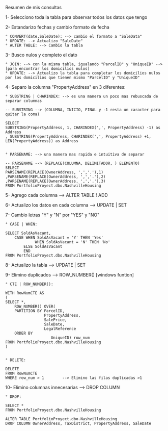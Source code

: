 Resumen de mis consultas

1- Selecciono toda la tabla para observar todos los datos que tengo

2- Estandarizo fechas y cambio formato de fecha

    ° CONVERT(date,SaleDate): --> cambio el formato a "SaleData"
    ° UPDATE: --> Actualizo "SaleDate"
    ° ALTER TABLE: --> Cambio la tabla
    
3- Busco nulos y completo el dato

    ° JOIN: --> con la misma tabla, igualando "ParcelID" y "UniqueID" --> [para encontrar los domicilios nulos]
    ° UPDATE: --> Actualizo la tabla para completar los domicilios nulos por los domicilios que tienen mismo "ParcelID" y "UniqueID" 
    
4- Separo la columna "PropertyAddress" en 3 diferentes:

    ° SUBSTRING | CHARINDEX: --> es una manera un poco mas rebuscada de separar columnas

    -- SUBSTRING --> (COLUMNA, INICIO, FINAL y -1 resta un caracter para quitar la coma)
    
    SELECT
    SUBSTRING(PropertyAddress, 1, CHARINDEX(',', PropertyAddress) -1) as Address
    , SUBSTRING(PropertyAddress, CHARINDEX(',', PropertyAddress) +1, LEN(PropertyAddress)) as Address
    
    
    ° PARSENAME: --> una manera mas rapida e intuitiva de separar

    -- PARSENAME --> (REPLACE(COLUMNA, DELIMITADOR, ) ELEMENTO)
    SELECT 
    PARSENAME(REPLACE(OwnerAddress, ',','.'),1)
    ,PARSENAME(REPLACE(OwnerAddress, ',','.'),2)
    ,PARSENAME(REPLACE(OwnerAddress, ',','.'),3)
    FROM PortfolioProyect.dbo.NashvilleHousing
    
5- Agrego cada columna --> ALTER TABLE ! ADD

6- Actualizo los datos en cada columna --> UPDATE | SET

7- Cambio letras "Y" y "N" por "YES" y "NO"

    ° CASE | WHEN:
    
    SELECT SoldAsVacant,  
        CASE WHEN SoldAsVacant = 'Y' THEN 'Yes'
    	         WHEN SoldAsVacant = 'N' THEN 'No'
    	    ELSE SoldAsVacant
    	    END
    FROM PortfolioProyect.dbo.NashvilleHousing

8- Actualizo la tabla --> UPDATE | SET

9- Elimino duplicados --> ROW_NUMBER() [windows funtion]

    ° CTE | ROW_NUMBER():
    
    WITH RowNumCTE AS
    (
    SELECT *,
    	ROW_NUMBER() OVER(
    	PARTITION BY ParcelID,
    				 PropertyAddress,
    				 SalePrice,
    				 SaleDate,
    				 LegalReference
    	ORDER BY 
    					UniqueID) row_num
    FROM PortfolioProyect.dbo.NashvilleHousing
    )
    

    ° DELETE:
    
    DELETE
    FROM RowNumCTE
    WHERE row_num > 1        --> Elimino las filas duplicadas >1
    
10- Elimino columnas innecesarias --> DROP COLUMN

    ° DROP:
    
    SELECT *
    FROM PortfolioProyect.dbo.NashvilleHousing
    
    ALTER TABLE PortfolioProyect.dbo.NashvilleHousing
    DROP COLUMN OwnerAddress, TaxDistrict, PropertyAddress, SaleDate
